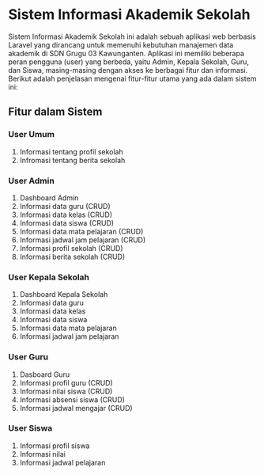 # Sistem Informasi Akademik Sekolah
Sistem Informasi Akademik Sekolah ini adalah sebuah aplikasi web berbasis Laravel yang dirancang untuk memenuhi kebutuhan manajemen data akademik di SDN Grugu 03 Kawunganten. Aplikasi ini memiliki beberapa peran pengguna (user) yang berbeda, yaitu Admin, Kepala Sekolah, Guru, dan Siswa, masing-masing dengan akses ke berbagai fitur dan informasi. Berikut adalah penjelasan mengenai fitur-fitur utama yang ada dalam sistem ini:

## Fitur dalam Sistem
### User Umum
1. Informasi tentang profil sekolah
2. Infromasi tentang berita sekolah

### User Admin
1. Dashboard Admin
2. Informasi data guru (CRUD)
3. Informasi data kelas (CRUD)
4. Informasi data siswa (CRUD)
5. Informasi data mata pelajaran (CRUD)
6. Informasi jadwal jam pelajaran (CRUD)
7. Informasi profil sekolah (CRUD)
8. Informasi berita sekolah (CRUD)

### User Kepala Sekolah
1. Dashboard Kepala Sekolah
2. Informasi data guru
3. Informasi data kelas
4. Informasi data siswa
5. Informasi data mata pelajaran
6. Informasi jadwal jam pelajaran

### User Guru
1. Dasboard Guru
2. Informasi profil guru (CRUD)
3. Informasi nilai siswa (CRUD)
4. Informasi absensi siswa (CRUD)
5. Informasi jadwal mengajar (CRUD)

### User Siswa
1. Informasi profil siswa
2. Informasi nilai
3. Informasi jadwal pelajaran
